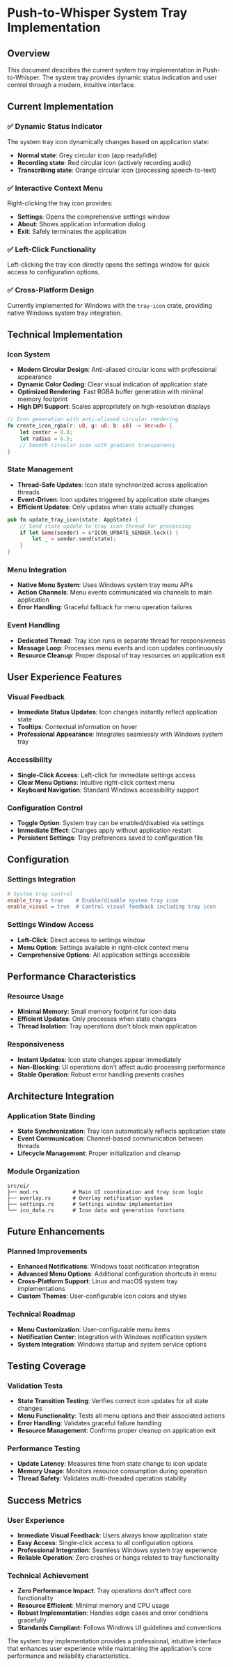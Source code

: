 # Push-to-Whisper System Tray Implementation

## Overview
This document describes the current system tray implementation in Push-to-Whisper. The system tray provides dynamic status indication and user control through a modern, intuitive interface.

## Current Implementation

### ✅ Dynamic Status Indicator
The system tray icon dynamically changes based on application state:
- **Normal state**: Grey circular icon (app ready/idle)
- **Recording state**: Red circular icon (actively recording audio)
- **Transcribing state**: Orange circular icon (processing speech-to-text)

### ✅ Interactive Context Menu
Right-clicking the tray icon provides:
- **Settings**: Opens the comprehensive settings window
- **About**: Shows application information dialog
- **Exit**: Safely terminates the application

### ✅ Left-Click Functionality
Left-clicking the tray icon directly opens the settings window for quick access to configuration options.

### ✅ Cross-Platform Design
Currently implemented for Windows with the `tray-icon` crate, providing native Windows system tray integration.

## Technical Implementation

### Icon System
- **Modern Circular Design**: Anti-aliased circular icons with professional appearance
- **Dynamic Color Coding**: Clear visual indication of application state
- **Optimized Rendering**: Fast RGBA buffer generation with minimal memory footprint
- **High DPI Support**: Scales appropriately on high-resolution displays

```rust
// Icon generation with anti-aliased circular rendering
fn create_icon_rgba(r: u8, g: u8, b: u8) -> Vec<u8> {
    let center = 8.0;
    let radius = 6.5;
    // Smooth circular icon with gradient transparency
}
```

### State Management
- **Thread-Safe Updates**: Icon state synchronized across application threads
- **Event-Driven**: Icon updates triggered by application state changes
- **Efficient Updates**: Only updates when state actually changes

```rust
pub fn update_tray_icon(state: AppState) {
    // Send state update to tray icon thread for processing
    if let Some(sender) = &*ICON_UPDATE_SENDER.lock() {
        let _ = sender.send(state);
    }
}
```

### Menu Integration
- **Native Menu System**: Uses Windows system tray menu APIs
- **Action Channels**: Menu events communicated via channels to main application
- **Error Handling**: Graceful fallback for menu operation failures

### Event Handling
- **Dedicated Thread**: Tray icon runs in separate thread for responsiveness
- **Message Loop**: Processes menu events and icon updates continuously
- **Resource Cleanup**: Proper disposal of tray resources on application exit

## User Experience Features

### Visual Feedback
- **Immediate Status Updates**: Icon changes instantly reflect application state
- **Tooltips**: Contextual information on hover
- **Professional Appearance**: Integrates seamlessly with Windows system tray

### Accessibility
- **Single-Click Access**: Left-click for immediate settings access
- **Clear Menu Options**: Intuitive right-click context menu
- **Keyboard Navigation**: Standard Windows accessibility support

### Configuration Control
- **Toggle Option**: System tray can be enabled/disabled via settings
- **Immediate Effect**: Changes apply without application restart
- **Persistent Settings**: Tray preferences saved to configuration file

## Configuration

### Settings Integration
```ini
# System tray control
enable_tray = true    # Enable/disable system tray icon
enable_visual = true  # Control visual feedback including tray icon
```

### Settings Window Access
- **Left-Click**: Direct access to settings window
- **Menu Option**: Settings available in right-click context menu
- **Comprehensive Options**: All application settings accessible

## Performance Characteristics

### Resource Usage
- **Minimal Memory**: Small memory footprint for icon data
- **Efficient Updates**: Only processes when state changes
- **Thread Isolation**: Tray operations don't block main application

### Responsiveness
- **Instant Updates**: Icon state changes appear immediately
- **Non-Blocking**: UI operations don't affect audio processing performance
- **Stable Operation**: Robust error handling prevents crashes

## Architecture Integration

### Application State Binding
- **State Synchronization**: Tray icon automatically reflects application state
- **Event Communication**: Channel-based communication between threads
- **Lifecycle Management**: Proper initialization and cleanup

### Module Organization
```
src/ui/
├── mod.rs           # Main UI coordination and tray icon logic
├── overlay.rs       # Overlay notification system
├── settings.rs      # Settings window implementation
└── ico_data.rs      # Icon data and generation functions
```

## Future Enhancements

### Planned Improvements
- **Enhanced Notifications**: Windows toast notification integration
- **Advanced Menu Options**: Additional configuration shortcuts in menu
- **Cross-Platform Support**: Linux and macOS system tray implementations
- **Custom Themes**: User-configurable icon colors and styles

### Technical Roadmap
- **Menu Customization**: User-configurable menu items
- **Notification Center**: Integration with Windows notification system
- **System Integration**: Windows startup and system service options

## Testing Coverage

### Validation Tests
- **State Transition Testing**: Verifies correct icon updates for all state changes
- **Menu Functionality**: Tests all menu options and their associated actions
- **Error Handling**: Validates graceful failure handling
- **Resource Management**: Confirms proper cleanup on application exit

### Performance Testing
- **Update Latency**: Measures time from state change to icon update
- **Memory Usage**: Monitors resource consumption during operation
- **Thread Safety**: Validates multi-threaded operation stability

## Success Metrics

### User Experience
- **Immediate Visual Feedback**: Users always know application state
- **Easy Access**: Single-click access to all configuration options
- **Professional Integration**: Seamless Windows system tray experience
- **Reliable Operation**: Zero crashes or hangs related to tray functionality

### Technical Achievement
- **Zero Performance Impact**: Tray operations don't affect core functionality
- **Resource Efficient**: Minimal memory and CPU usage
- **Robust Implementation**: Handles edge cases and error conditions gracefully
- **Standards Compliant**: Follows Windows UI guidelines and conventions

The system tray implementation provides a professional, intuitive interface that enhances user experience while maintaining the application's core performance and reliability characteristics. 